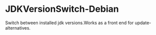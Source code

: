 # JDKVersionSwitch-Debian
Switch between installed jdk versions.Works as a front end for update-alternatives.
